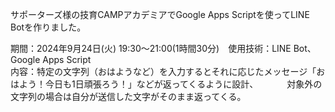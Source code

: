 サポーターズ様の技育CAMPアカデミアでGoogle Apps Scriptを使ってLINE Botを作りました。<br>

期間：2024年9月24日(火) 19:30～21:00(1時間30分)　使用技術：LINE Bot、Google Apps Script<br>
内容：特定の文字列（おはようなど）を入力するとそれに応じたメッセージ「おはよう！今日も1日頑張ろう！」などが返ってくるように設計、
　　　対象外の文字列の場合は自分が送信した文字がそのまま返ってくる。
